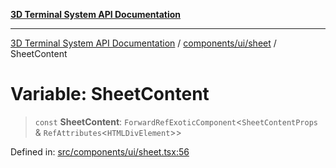 [**3D Terminal System API Documentation**](../../../../README.md)

***

[3D Terminal System API Documentation](../../../../README.md) / [components/ui/sheet](../README.md) / SheetContent

# Variable: SheetContent

> `const` **SheetContent**: `ForwardRefExoticComponent`\<`SheetContentProps` & `RefAttributes`\<`HTMLDivElement`\>\>

Defined in: [src/components/ui/sheet.tsx:56](https://github.com/Dicommunitas/ThreeJS_Terminal_3D/blob/3fbd351dd3271531d3a02300dce1fb3d97e4435b/src/components/ui/sheet.tsx#L56)
